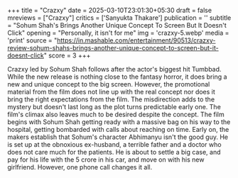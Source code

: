 +++
title = "Crazxy"
date = 2025-03-10T23:01:30+05:30
draft = false
mreviews = ["Crazxy"]
critics = ['Sanyukta Thakare']
publication = ''
subtitle = "Sohum Shah's Brings Another Unique Concept To Screen But It Doesn't Click"
opening = "Personally, it isn't for me"
img = 'crazxy-5.webp'
media = 'print'
source = "https://in.mashable.com/entertainment/90513/crazxy-review-sohum-shahs-brings-another-unique-concept-to-screen-but-it-doesnt-click"
score = 3
+++

Crazxy led by Sohum Shah follows after the actor's biggest hit Tumbbad. While the new release is nothing close to the fantasy horror, it does bring a new and unique concept to the big screen. However, the promotional material from the film does not line up with the real concept nor does it bring the right expectations from the film. The misdirection adds to the mystery but doesn't last long as the plot turns predictable early one. The film's climax also leaves much to be desired despite the concept. The film begins with Sohum Shah getting ready with a massive bag on his way to the hospital, getting bombarded with calls about reaching on time. Early on, the makers establish that Sohum's character Abhimanyu isn't the good guy. He is set up at the obnoxious ex-husband, a terrible father and a doctor who does not care much for the patients. He is about to settle a big case, and pay for his life with the 5 crore in his car, and move on with his new girlfriend. However, one phone call changes it all.
